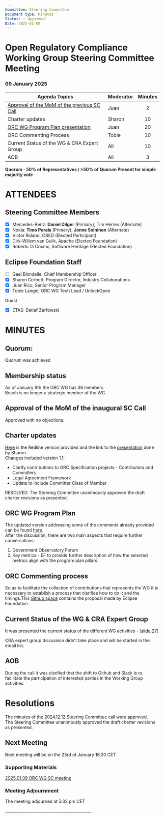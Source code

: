 ```yaml
---
Committee: Steering Committee
Document type: Minutes
Status: ✅ Approved
Date: 2025-01-09
---
```


# **Open Regulatory Compliance Working Group** Steering Committee Meeting

###  09 January 2025

| Agenda Topics | Moderator | Minutes |
| ----- | ----- | :---: |
| [Approval of the MoM of the previous SC Call](https://docs.google.com/document/d/1WPEIKj-FncBk2UfUS2va2FLHb4-7av4jpoMN8yRXYyc/edit?usp=sharing) | Juan | 2 |
| Charter updates | Sharon | 10 |
| [ORC WG Program Plan presentation](https://docs.google.com/presentation/d/1jHjvIy4RiweoMIQBqMfPPNiRMnfqpobzUddashxiPXs/edit#slide=id.g3104997a05c_0_80) | Juan | 20 |
| ORC Commenting Process | Tobie | 10 |
| Current Status of the WG & CRA Expert Group | All | 10 |
| AOB | All | 3 |

**Quorum \- 50% of Representatives / \>50% of Quorum Present for simple majority vote**  
 

# ATTENDEES

## Steering Committee Members

- [x] Mercedes-Benz:  **Daniel Dilger** (Primary), Tim Herres (Alternate)  
- [x] Nokia: **Timo Perala** (Primary), **Jonne Soininen** (Alternate)  
- [x] Victor Roland, OBEO (Elected Participant)  
- [x] Dirk-Willem van Gulik, Apache (Elected Foundation)  
- [x] Roberto Di Cosmo, Software Heritage (Elected Foundation)

## Eclipse Foundation Staff

- [ ] Gael Blondelle, Chief Membership Officer  
- [x] Sharon Corbett, Program Director, Industry Collaborations  
- [x] Juan Rico, Senior Program Manager  
- [x] Tobie Langel, ORC WG Tech Lead / UnlockOpen

Guest 

- [x] ETAS: Detlef Zerfowski

# MINUTES

## Quorum: 

Quorum was achieved

## Membership status

As of January 9th the ORC WG has 39 members.  
Bosch is no longer a strategic member of the WG.

## Approval of the MoM of the inaugural SC Call

Approved with no objections.

## Charter updates

[Here](https://drive.google.com/file/d/12QBivPqtoyiPvqzWqQuldURD-jYoiksj/view?usp=sharing) is the Redline version provided and the link to the [presentation](https://drive.google.com/file/d/1-WQyAFc1B6ibMt7c0taWysiQlpnBYFXn/view?usp=drive_link) done by Sharon.  
Changes included version 1.1:

- Clarify contributions to ORC Specification projects \- Contributors and Committers  
- Legal Agreement Framework  
- Update to include Committer Class of Member

RESOLVED: The Steering Committee unanimously approved the draft charter revisions as presented.

## ORC WG Program Plan

The updated version addressing some of the comments already provided can be found [here](https://docs.google.com/presentation/d/1jHjvIy4RiweoMIQBqMfPPNiRMnfqpobzUddashxiPXs/edit?usp=sharing).  
After the discussion, there are two main aspects that require further conversations:

1. Government Observatory Forum   
2. Key metrics \- EF to provide further description of how the selected metrics align with the program plan pillars.

## ORC Commenting process

So as to facilitate the collection of contributions that represents the WG it is necessary to establish a process that clarifies how to do it and the timings.This [Github space](https://github.com/orcwg/orcwg/pull/) contains the proposal made by Eclipse Foundation.

## Current Status of the WG & CRA Expert Group

It was presented the current status of the different WG activities \- ([slide 27](https://docs.google.com/presentation/d/1t8Cq2A-RDXfXn2u6xiPtFD3Jh9Kd2ncYJCBLsBJEtOE/edit#slide=id.g323aa3445ad_0_186))

CRA expert group discussion didn’t take place and will be started in the email list.

## AOB

During the call it was clarified that the shift to Github and Slack is to facilitate the participation of interested parties in the Working Group activities.

# Resolutions

The minutes of the 2024.12.12 Steering Committee call were approved.  
The Steering Committee unanimously approved the draft charter revisions as presented.

## Next Meeting

Next meeting will be on the 23rd of January 16.30 CET

### Supporting Materials

[2025.01.09 ORC WG SC meeting](https://docs.google.com/presentation/d/1t8Cq2A-RDXfXn2u6xiPtFD3Jh9Kd2ncYJCBLsBJEtOE/edit?usp=sharing)

###  **Meeting Adjournment**

The meeting adjourned at 5:32 pm CET

\_\_\_\_\_\_\_\_\_\_\_\_\_\_\_\_\_\_\_\_\_\_\_\_\_\_\_\_\_\_\_\_\_\_\_\_\_\_\_\_\_\_\_\_  
